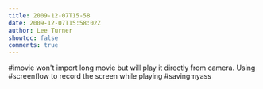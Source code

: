 ```yaml
---
title: 2009-12-07T15-58
date: 2009-12-07T15:58:02Z
author: Lee Turner
showtoc: false
comments: true
---
```


#imovie won't import long movie but will play it directly from camera. Using #screenflow to record the screen while playing #savingmyass

